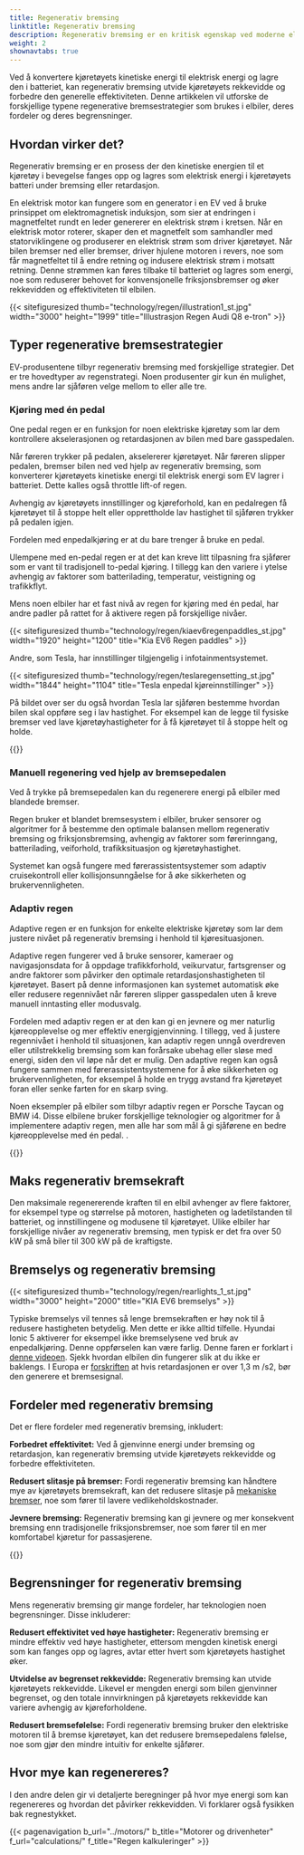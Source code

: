 ```yaml
---
title: Regenerativ bremsing
linktitle: Regenerativ bremsing
description: Regenerativ bremsing er en kritisk egenskap ved moderne elbiler, som lar kjøretøyet gjenvinne energi under bremsing og retardasjon.
weight: 2
shownavtabs: true
---
```

<!-- markdownlint-disable MD033 -->
Ved å konvertere kjøretøyets kinetiske energi til elektrisk energi og lagre den i batteriet, kan regenerativ bremsing utvide kjøretøyets rekkevidde og forbedre den generelle effektiviteten. Denne artikkelen vil utforske de forskjellige typene regenerative bremsestrategier som brukes i elbiler, deres fordeler og deres begrensninger.

## Hvordan virker det?

Regenerativ bremsing er en prosess der den kinetiske energien til et kjøretøy i bevegelse fanges opp og lagres som elektrisk energi i kjøretøyets batteri under bremsing eller retardasjon.

En elektrisk motor kan fungere som en generator i en EV ved å bruke prinsippet om elektromagnetisk induksjon, som sier at endringen i magnetfeltet rundt en leder genererer en elektrisk strøm i kretsen. Når en elektrisk motor roterer, skaper den et magnetfelt som samhandler med statorviklingene og produserer en elektrisk strøm som driver kjøretøyet. Når bilen bremser ned eller bremser, driver hjulene motoren i revers, noe som får magnetfeltet til å endre retning og indusere elektrisk strøm i motsatt retning. Denne strømmen kan føres tilbake til batteriet og lagres som energi, noe som reduserer behovet for konvensjonelle friksjonsbremser og øker rekkevidden og effektiviteten til elbilen.

{{< sitefiguresized thumb="technology/regen/illustration1_st.jpg" width="3000" height="1999" title="Illustrasjon Regen Audi Q8 e-tron" >}}

## Typer regenerative bremsestrategier

EV-produsentene tilbyr regenerativ bremsing med forskjellige strategier. Det er tre hovedtyper av regenstrategi. Noen produsenter gir kun én mulighet, mens andre lar sjåføren velge mellom to eller alle tre.

### Kjøring med én pedal

One pedal regen er en funksjon for noen elektriske kjøretøy som lar dem kontrollere akselerasjonen og retardasjonen av bilen med bare gasspedalen.

Når føreren trykker på pedalen, akselererer kjøretøyet. Når føreren slipper pedalen, bremser bilen ned ved hjelp av regenerativ bremsing, som konverterer kjøretøyets kinetiske energi til elektrisk energi som EV lagrer i batteriet. Dette kalles også throttle lift-of regen.

Avhengig av kjøretøyets innstillinger og kjøreforhold, kan en pedalregen få kjøretøyet til å stoppe helt eller opprettholde lav hastighet til sjåføren trykker på pedalen igjen.

Fordelen med enpedalkjøring er at du bare trenger å bruke en pedal.

Ulempene med en-pedal regen er at det kan kreve litt tilpasning fra sjåfører som er vant til tradisjonell to-pedal kjøring. I tillegg kan den variere i ytelse avhengig av faktorer som batterilading, temperatur, veistigning og trafikkflyt.

Mens noen elbiler har et fast nivå av regen for kjøring med én pedal, har andre padler på rattet for å aktivere regen på forskjellige nivåer.

{{< sitefiguresized thumb="technology/regen/kiaev6regenpaddles_st.jpg" width="1920" height="1200" title="Kia EV6 Regen paddles" >}}

Andre, som Tesla, har innstillinger tilgjengelig i infotainmentsystemet.

{{< sitefiguresized thumb="technology/regen/teslaregensetting_st.jpg" width="1844" height="1104" title="Tesla enpedal kjøreinnstillinger" >}}

På bildet over ser du også hvordan Tesla lar sjåføren bestemme hvordan bilen skal oppføre seg i lav hastighet. For eksempel kan de legge til fysiske bremser ved lave kjøretøyhastigheter for å få kjøretøyet til å stoppe helt og holde.

{{<evkxdisplayaddarticle />}}
### Manuell regenering ved hjelp av bremsepedalen

Ved å trykke på bremsepedalen kan du regenerere energi på elbiler med blandede bremser.

Regen bruker et blandet bremsesystem i elbiler, bruker sensorer og algoritmer for å bestemme den optimale balansen mellom regenerativ bremsing og friksjonsbremsing, avhengig av faktorer som førerinngang, batterilading, veiforhold, trafikksituasjon og kjøretøyhastighet.

Systemet kan også fungere med førerassistentsystemer som adaptiv cruisekontroll eller kollisjonsunngåelse for å øke sikkerheten og brukervennligheten.

### Adaptiv regen

Adaptive regen er en funksjon for enkelte elektriske kjøretøy som lar dem justere nivået på regenerativ bremsing i henhold til kjøresituasjonen.

Adaptive regen fungerer ved å bruke sensorer, kameraer og navigasjonsdata for å oppdage trafikkforhold, veikurvatur, fartsgrenser og andre faktorer som påvirker den optimale retardasjonshastigheten til kjøretøyet. Basert på denne informasjonen kan systemet automatisk øke eller redusere regennivået når føreren slipper gasspedalen uten å kreve manuell inntasting eller modusvalg.

Fordelen med adaptiv regen er at den kan gi en jevnere og mer naturlig kjøreopplevelse og mer effektiv energigjenvinning. I tillegg, ved å justere regennivået i henhold til situasjonen, kan adaptiv regen unngå overdreven eller utilstrekkelig bremsing som kan forårsake ubehag eller sløse med energi, siden den vil løpe når det er mulig. Den adaptive regen kan også fungere sammen med førerassistentsystemene for å øke sikkerheten og brukervennligheten, for eksempel å holde en trygg avstand fra kjøretøyet foran eller senke farten for en skarp sving.

Noen eksempler på elbiler som tilbyr adaptiv regen er Porsche Taycan og BMW i4. Disse elbilene bruker forskjellige teknologier og algoritmer for å implementere adaptiv regen, men alle har som mål å gi sjåførene en bedre kjøreopplevelse med én pedal. .

{{<evkxdisplayaddarticle />}}

## Maks regenerativ bremsekraft

Den maksimale regenererende kraften til en elbil avhenger av flere faktorer, for eksempel type og størrelse på motoren, hastigheten og ladetilstanden til batteriet, og innstillingene og modusene til kjøretøyet. Ulike elbiler har forskjellige nivåer av regenerativ bremsing, men typisk er det fra over 50 kW på små biler til 300 kW på de kraftigste.

## Bremselys og regenerativ bremsing

{{< sitefiguresized thumb="technology/regen/rearlights_1_st.jpg" width="3000" height="2000" title="KIA EV6 bremselys" >}}

Typiske bremselys vil tennes så lenge bremsekraften er høy nok til å redusere hastigheten betydelig. Men dette er ikke alltid tilfelle. Hyundai Ionic 5 aktiverer for eksempel ikke bremselysene ved bruk av enpedalkjøring. Denne oppførselen kan være farlig. Denne faren er forklart i [denne videoen](https://www.youtube.com/watch?v=U0YW7x9U5TQ). Sjekk hvordan elbilen din fungerer slik at du ikke er baklengs.
I Europa er [forskriften](https://unece.org/transport/documents/2022/02/standards/un-regulation-no-13h-revision-4-amendment-2) at hvis retardasjonen er over 1,3 m /s2, bør den generere et bremsesignal.

## Fordeler med regenerativ bremsing

Det er flere fordeler med regenerativ bremsing, inkludert:

**Forbedret effektivitet:** Ved å gjenvinne energi under bremsing og retardasjon, kan regenerativ bremsing utvide kjøretøyets rekkevidde og forbedre effektiviteten.

**Redusert slitasje på bremser:** Fordi regenerativ bremsing kan håndtere mye av kjøretøyets bremsekraft, kan det redusere slitasje på [mekaniske bremser](../brakes/), noe som fører til lavere vedlikeholdskostnader.

**Jevnere bremsing:** Regenerativ bremsing kan gi jevnere og mer konsekvent bremsing enn tradisjonelle friksjonsbremser, noe som fører til en mer komfortabel kjøretur for passasjerene.

{{<evkxdisplayaddarticle />}}

## Begrensninger for regenerativ bremsing

Mens regenerativ bremsing gir mange fordeler, har teknologien noen begrensninger. Disse inkluderer:

**Redusert effektivitet ved høye hastigheter:** Regenerativ bremsing er mindre effektiv ved høye hastigheter, ettersom mengden kinetisk energi som kan fanges opp og lagres, avtar etter hvert som kjøretøyets hastighet øker.

**Utvidelse av begrenset rekkevidde:** Regenerativ bremsing kan utvide kjøretøyets rekkevidde. Likevel er mengden energi som bilen gjenvinner begrenset, og den totale innvirkningen på kjøretøyets rekkevidde kan variere avhengig av kjøreforholdene.

**Redusert bremsefølelse:** Fordi regenerativ bremsing bruker den elektriske motoren til å bremse kjøretøyet, kan det redusere bremsepedalens følelse, noe som gjør den mindre intuitiv for enkelte sjåfører.

## Hvor mye kan regenereres?

I den andre delen gir vi detaljerte beregninger på hvor mye energi som kan regenereres og hvordan det påvirker rekkevidden. Vi forklarer også fysikken bak regnestykket.

{{< pagenavigation b_url="../motors/" b_title="Motorer og drivenheter" f_url="calculations/" f_title="Regen kalkuleringer" >}}
